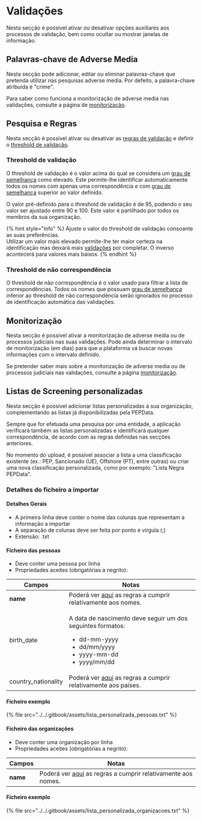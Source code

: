 # Validações

Nesta secção é possível ativar ou desativar opções auxiliares aos processos de validação, bem como ocultar ou mostrar janelas de informação.

## Palavras-chave de Adverse Media

Nesta secção pode adicionar, editar ou eliminar palavras-chave que pretenda utilizar nas pesquisas adverse media. Por defeito, a palavra-chave atribuída é "crime".

Para saber como funciona a monitorização de adverse media nas validações, consulte a página de [monitorização](../validacoes/monitorizacao.md).

## Pesquisa e Regras

Nesta secção é possível ativar ou desativar as [regras de validação](../validacoes/aplicacao-de-regras.md#regras-de-validacao) e definir o [threshold de validação](validacoes.md#threshold-de-validacao).

### Threshold de validação

O threshold de validação é o valor acima do qual se considera um [grau de semelhança](../../glossario/glossario-aplicacao.md#grau-de-semelhanca) como elevado. Este permite-lhe identificar automaticamente todos os nomes com apenas uma correspondência e com [grau de semelhança](../../glossario/glossario-aplicacao.md#grau-de-semelhanca) superior ao valor definido.

O valor pré-definido para o threshold de validação é de 95, podendo o seu valor ser ajustado entre 90 e 100. Este valor é partilhado por todos os membros da sua organização.

{% hint style="info" %}
Ajuste o valor do threshold de validação consoante as suas preferências.\
Utilizar um valor mais elevado permite-lhe ter maior certeza na identificação mas deixará mais [validações](../../glossario/glossario-aplicacao.md#validacao) por completar. O inverso acontecerá para valores mais baixos.
{% endhint %}

### Threshold de não correspondência

O threshold de não correspondência é o valor usado para filtrar a lista de correspondências. Todos os nomes que possuam [grau de semelhança](../../glossario/glossario-aplicacao.md#grau-de-semelhanca) inferior ao threshold de não correspondência serão ignorados no processo de identificação automática das validações.&#x20;

## Monitorização

Nesta secção é possível ativar a monitorização de adverse media ou de processos judiciais nas suas validações. Pode ainda determinar o intervalo de monitorização (em dias) para que a plataforma vá buscar novas informações com o intervalo definido.

Se pretender saber mais sobre a monitorização de adverse media ou de processos judiciais nas validações, consulte a página [monitorização](../validacoes/monitorizacao.md).

## Listas de Screening personalizadas

Nesta secção é possível adicionar listas personalizadas à sua organização, complementando as listas já disponibilizadas pela PEPData.

Sempre que for efetuada uma pesquisa por uma entidade, a aplicação verificará também as listas personalizadas e identificará qualquer correspondência, de acordo com as regras definidas nas secções anteriores.

No momento do upload, é possível associar a lista a uma classificação existente (ex.: PEP, Sancionado (UE), Offshore (PT), entre outras) ou criar uma nova classificação personalizada, como por exemplo: "Lista Negra PEPData".

### Detalhes do ficheiro a importar

#### Detalhes Gerais

* A primeira linha deve conter o nome das colunas que representam a informação a importar
* A separação de colunas deve ser feita por ponto e vírgula (;)
* Extensão: .txt

#### Ficheiro das pessoas

* Deve conter uma pessoa por linha
* Propriedades aceites (obrigatórias a negrito):&#x20;

| Campos               | Notas                                                                                                                                                    |
| -------------------- | -------------------------------------------------------------------------------------------------------------------------------------------------------- |
| **name**             | Poderá ver [aqui](validacoes.md#regras-a-cumprir) as regras a cumprir relativamente aos nomes.                                                           |
| birth\_date          | <p>A data de nascimento deve seguir um dos seguintes formatos:</p><ul><li> dd-mm-yyyy</li><li>dd/mm/yyyy</li><li>yyyy-mm-dd</li><li>yyyy/mm/dd</li></ul> |
| country\_nationality | Poderá ver [aqui](validacoes.md#regras-a-cumprir) as regras a cumprir relativamente aos países.                                                          |

#### Ficheiro exemplo

{% file src="../../.gitbook/assets/lista_personalizada_pessoas.txt" %}

#### Ficheiro das organizações

* Deve conter uma organização por linha
* Propriedades aceites (obrigatórias a negrito):&#x20;

| Campos   | Notas                                                                                          |
| -------- | ---------------------------------------------------------------------------------------------- |
| **name** | Poderá ver [aqui](validacoes.md#regras-a-cumprir) as regras a cumprir relativamente aos nomes. |

#### Ficheiro exemplo

{% file src="../../.gitbook/assets/lista_personalizada_organizacoes.txt" %}

